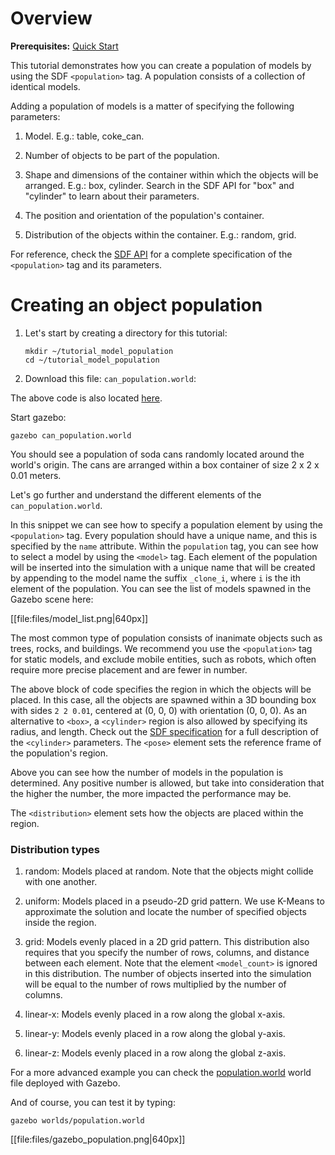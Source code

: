 # Overview

**Prerequisites:** [Quick Start](http://gazebosim.org/tutorials/?tut=quick_start)

This tutorial demonstrates how you can create a population of models by
using the SDF `<population>` tag. A population consists of a collection of identical models.

Adding a population of models is a matter of specifying the following parameters:

1. Model. E.g.: table, coke_can.

1. Number of objects to be part of the population.

1. Shape and dimensions of the container within which the objects will be arranged. E.g.: box, cylinder. Search in the SDF API for "box" and "cylinder" to learn about their parameters.

1. The position and orientation of the population's container.

1. Distribution of the objects within the container. E.g.: random, grid.

For reference, check the [SDF API](http://gazebosim.org/sdf.html) for a complete specification of the `<population>` tag and its parameters.

# Creating an object population

1. Let's start by creating a directory for this tutorial:

    ~~~
    mkdir ~/tutorial_model_population
    cd ~/tutorial_model_population
    ~~~

1. Download this file: `can_population.world`:

    <include src='http://bitbucket.org/osrf/gazebo_tutorials/raw/default/model_population/files/can_population.world' />

The above code is also located [here](http://bitbucket.org/osrf/gazebo_tutorials/raw/default/model_population/files/can_population.world).

Start gazebo:

~~~
gazebo can_population.world
~~~

You should see a population of soda cans randomly located around the world's origin. The cans are arranged within a box container of size 2 x 2 x 0.01 meters.

Let's go further and understand the different elements of the `can_population.world`.

<include from='/    <population name/' to='/</model>/' src='http://bitbucket.org/osrf/gazebo_tutorials/raw/model_population/files/can_population.world' />

In this snippet we can see how to specify a population element by using the `<population>` tag. Every population should have a unique name, and this is specified by the `name` attribute. Within the `population` tag, you can see how to select a model by using the `<model>` tag. Each element of the population will be inserted into the simulation with a unique name that will be created by appending to the model name the suffix `_clone_i`, where `i` is the ith element of the population. You can see the list of models spawned in the Gazebo scene here:

[[file:files/model_list.png|640px]]

The most common type of population consists of inanimate objects
such as trees, rocks, and buildings. We recommend you use the `<population>` tag for static models, and exclude mobile entities, such as robots, which often require more precise placement and are fewer in number.

<include from='/      <pose>/' to='/<\/box>/' src='http://bitbucket.org/osrf/gazebo_tutorials/raw/model_population/files/can_population.world' />

The above block of code specifies the region in which the objects will be placed. In this case, all the objects are spawned within a 3D bounding box with sides `2 2 0.01`, centered at (0, 0, 0) with orientation (0, 0, 0). As an alternative to `<box>`, a `<cylinder>` region is also allowed by specifying its radius, and length. Check out the [SDF specification]((http://gazebosim.org/sdf.html)) for a full description of the `<cylinder>` parameters. The `<pose>` element sets the reference frame of the population's region.

<include from='/      <model_count>/' to='/</model_count>/' src='http://bitbucket.org/osrf/gazebo_tutorials/raw/model_population/files/can_population.world' />

Above you can see how the number of models in the population is determined. Any positive number is allowed, but take into consideration that the higher the number, the more impacted the performance may be.

<include from='/      <distribution>/' to='/</distribution>/' src='http://bitbucket.org/osrf/gazebo_tutorials/raw/model_population/files/can_population.world' />

The `<distribution>` element sets how the objects are placed within the region.

### Distribution types

1. random: Models placed at random. Note that the objects might collide with one another.

1. uniform:  Models placed in a pseudo-2D grid pattern. We use K-Means to
  approximate the solution and locate the number of specified objects inside the
  region.

1. grid: Models evenly placed in a 2D grid pattern. This distribution also requires that you specify the number of rows, columns, and distance between each element. Note that the element `<model_count>` is ignored in this distribution. The number of objects inserted into the simulation will be equal to the number of rows multiplied by the number of columns.

1. linear-x: Models evenly placed in a row along the global x-axis.

1. linear-y: Models evenly placed in a row along the global y-axis.

1. linear-z: Models evenly placed in a row along the global z-axis.

For a more advanced example you can check the [population.world](http://bitbucket.org/osrf/gazebo/raw/default/worlds/population.world) world file deployed with Gazebo.

And of course, you can test it by typing:

~~~
gazebo worlds/population.world
~~~

[[file:files/gazebo_population.png|640px]]
